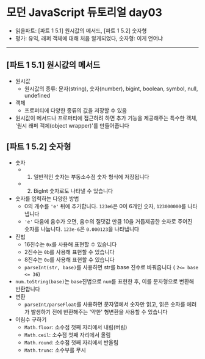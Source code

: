 # 모던 JavaScript 듀토리얼 day03

- 읽을파트: [파트 1 5.1] 원시값의 메서드, [파트 1 5.2] 숫자형
- 평가: 유익, 래퍼 객체에 대해 처음 알게되었다, 숫자형: 이게 언어냐

---

## [파트 1 5.1] 원시값의 메서드

- 원시값
  - 원시값의 종류: 문자(string), 숫자(number), bigint, boolean, symbol, null, undefined
- 객체
  - 프로퍼티에 다양한 종류의 값을 저장할 수 있음
- 원시값이 메서드나 프로퍼티에 접근하려 하면 추가 기능을 제공해주는 특수한 객체, '원시 래퍼 객체(object wrapper)'를 만들어줍니다

## [파트 1 5.2] 숫자형

- 숫자
  - 1. 일반적인 숫자는 부동소수점 숫자 형식에 저장됩니다
  - 2. BigInt 숫자로도 나타낼 수 있습니다
- 숫자를 입력하는 다양한 방법
  - 0의 개수를 `'e'` 뒤에 추가합니다. `123e6`은 0이 6개인 숫자, `123000000`를 나타냅니다
  - `'e'` 다음에 음수가 오면, 음수의 절댓값 만큼 10을 거듭제곱한 숫자로 주어진 숫자를 나눕니다. `123e-6`은 `0.000123`을 나타냅니다
- 진법
  - 16진수는 `0x`를 사용해 표현할 수 있습니다
  - 2진수는 `0b`를 사용해 표현할 수 있습니다
  - 8진수는 `0o`를 사용해 표현할 수 있습니다
  - `parseInt(str, base)`를 사용하면 str를 base 진수로 바꿔줍니다 ( `2<= base <= 36`)
- `num.toString(base)`는 `base`진법으로 `num`를 표현한 후, 이를 문자형으로 변환해 반환합니다
- 변환
  - `parseInt/parseFloat`를 사용하면 문자열에서 숫자만 읽고, 읽은 숫자를 에러가 발생하기 전에 반환해주는 '약한' 형변환을 사용할 수 있습니다
- 어림수 구하기
  - `Math.floor`: 소수점 첫째 자리에서 내림(버림)
  - `Math.ceil`: 소수점 첫째 자리에서 올림
  - `Math.round`: 소수점 첫째 자리에서 반올림
  - `Math.trunc`: 소수부를 무시
